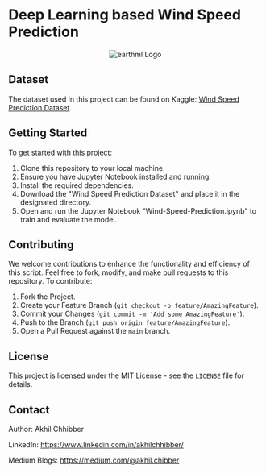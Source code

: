 # Deep Learning based Wind Speed Prediction
<p align="center">
  <img src="https://github.com/akhilchibber/Wind-Speed-Prediction/blob/main/Windmill.gif?raw=true" alt="earthml Logo">
</p>

## Dataset
The dataset used in this project can be found on Kaggle: [Wind Speed Prediction Dataset](https://www.kaggle.com/datasets/fedesoriano/wind-speed-prediction-dataset). 

## Getting Started
To get started with this project:

1. Clone this repository to your local machine.
2. Ensure you have Jupyter Notebook installed and running.
3. Install the required dependencies.
4. Download the "Wind Speed Prediction Dataset" and place it in the designated directory.
5. Open and run the Jupyter Notebook "Wind-Speed-Prediction.ipynb" to train and evaluate the model.

## Contributing
We welcome contributions to enhance the functionality and efficiency of this script. Feel free to fork, modify, and make pull requests to this repository. To contribute:

1. Fork the Project.
2. Create your Feature Branch (`git checkout -b feature/AmazingFeature`).
3. Commit your Changes (`git commit -m 'Add some AmazingFeature'`).
4. Push to the Branch (`git push origin feature/AmazingFeature`).
5. Open a Pull Request against the `main` branch.

## License

This project is licensed under the MIT License - see the `LICENSE` file for details.

## Contact

Author: Akhil Chhibber

LinkedIn: https://www.linkedin.com/in/akhilchhibber/

Medium Blogs: https://medium.com/@akhil.chibber
